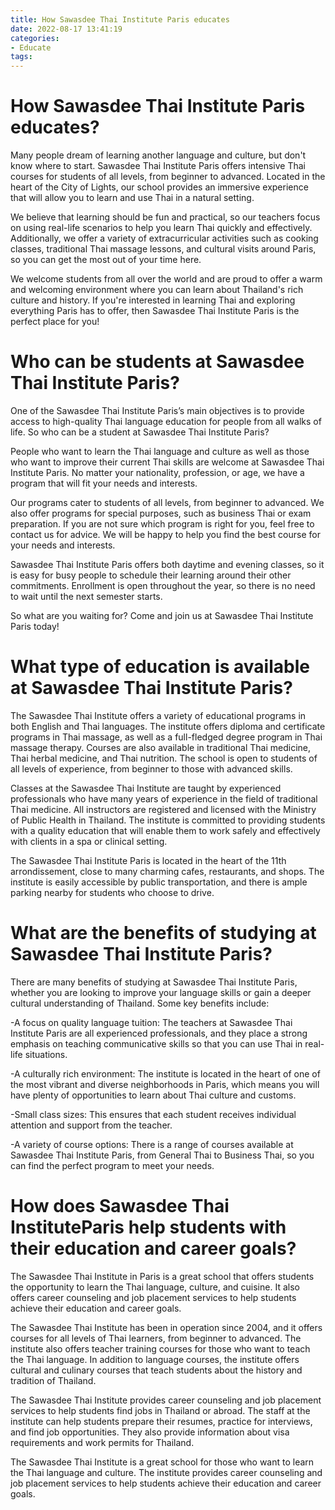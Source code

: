 ```yaml
---
title: How Sawasdee Thai Institute Paris educates
date: 2022-08-17 13:41:19
categories:
- Educate
tags:
---
```



#  How Sawasdee Thai Institute Paris educates?

Many people dream of learning another language and culture, but don't know where to start. Sawasdee Thai Institute Paris offers intensive Thai courses for students of all levels, from beginner to advanced. Located in the heart of the City of Lights, our school provides an immersive experience that will allow you to learn and use Thai in a natural setting.

We believe that learning should be fun and practical, so our teachers focus on using real-life scenarios to help you learn Thai quickly and effectively. Additionally, we offer a variety of extracurricular activities such as cooking classes, traditional Thai massage lessons, and cultural visits around Paris, so you can get the most out of your time here.

We welcome students from all over the world and are proud to offer a warm and welcoming environment where you can learn about Thailand's rich culture and history. If you're interested in learning Thai and exploring everything Paris has to offer, then Sawasdee Thai Institute Paris is the perfect place for you!

#  Who can be students at Sawasdee Thai Institute Paris?

One of the Sawasdee Thai Institute Paris’s main objectives is to provide access to high-quality Thai language education for people from all walks of life.  So who can be a student at Sawasdee Thai Institute Paris?

People who want to learn the Thai language and culture as well as those who want to improve their current Thai skills are welcome at Sawasdee Thai Institute Paris. No matter your nationality, profession, or age, we have a program that will fit your needs and interests.

Our programs cater to students of all levels, from beginner to advanced. We also offer programs for special purposes, such as business Thai or exam preparation. If you are not sure which program is right for you, feel free to contact us for advice. We will be happy to help you find the best course for your needs and interests.

Sawasdee Thai Institute Paris offers both daytime and evening classes, so it is easy for busy people to schedule their learning around their other commitments. Enrollment is open throughout the year, so there is no need to wait until the next semester starts.

So what are you waiting for? Come and join us at Sawasdee Thai Institute Paris today!

#  What type of education is available at Sawasdee Thai Institute Paris? 

The Sawasdee Thai Institute offers a variety of educational programs in both English and Thai languages. The institute offers diploma and certificate programs in Thai massage, as well as a full-fledged degree program in Thai massage therapy. Courses are also available in traditional Thai medicine, Thai herbal medicine, and Thai nutrition. The school is open to students of all levels of experience, from beginner to those with advanced skills. 

Classes at the Sawasdee Thai Institute are taught by experienced professionals who have many years of experience in the field of traditional Thai medicine. All instructors are registered and licensed with the Ministry of Public Health in Thailand. The institute is committed to providing students with a quality education that will enable them to work safely and effectively with clients in a spa or clinical setting. 

The Sawasdee Thai Institute Paris is located in the heart of the 11th arrondissement, close to many charming cafes, restaurants, and shops. The institute is easily accessible by public transportation, and there is ample parking nearby for students who choose to drive.

#  What are the benefits of studying at Sawasdee Thai Institute Paris?

There are many benefits of studying at Sawasdee Thai Institute Paris, whether you are looking to improve your language skills or gain a deeper cultural understanding of Thailand. Some key benefits include:

-A focus on quality language tuition: The teachers at Sawasdee Thai Institute Paris are all experienced professionals, and they place a strong emphasis on teaching communicative skills so that you can use Thai in real-life situations.

-A culturally rich environment: The institute is located in the heart of one of the most vibrant and diverse neighborhoods in Paris, which means you will have plenty of opportunities to learn about Thai culture and customs.

-Small class sizes: This ensures that each student receives individual attention and support from the teacher.

-A variety of course options: There is a range of courses available at Sawasdee Thai Institute Paris, from General Thai to Business Thai, so you can find the perfect program to meet your needs.

#  How does Sawasdee Thai InstituteParis help students with their education and career goals?

The Sawasdee Thai Institute in Paris is a great school that offers students the opportunity to learn the Thai language, culture, and cuisine. It also offers career counseling and job placement services to help students achieve their education and career goals.

The Sawasdee Thai Institute has been in operation since 2004, and it offers courses for all levels of Thai learners, from beginner to advanced. The institute also offers teacher training courses for those who want to teach the Thai language. In addition to language courses, the institute offers cultural and culinary courses that teach students about the history and tradition of Thailand.

The Sawasdee Thai Institute provides career counseling and job placement services to help students find jobs in Thailand or abroad. The staff at the institute can help students prepare their resumes, practice for interviews, and find job opportunities. They also provide information about visa requirements and work permits for Thailand.

The Sawasdee Thai Institute is a great school for those who want to learn the Thai language and culture. The institute provides career counseling and job placement services to help students achieve their education and career goals.